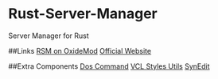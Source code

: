 # Rust-Server-Manager
Server Manager for Rust

##Links
<a href="http://oxidemod.org/resources/rust-server-manager.2494/">RSM on OxideMod</a>
<a href="https://inforcer25.co.za/">Official Website</a>

##Extra Components
<a href="https://github.com/TurboPack-Tokyo/DOSCommand">Dos Command</a>
<a href="https://github.com/RRUZ/vcl-styles-utils">VCL Styles Utils</a>
<a href="https://github.com/TurboPack/SynEdit">SynEdit</a>
